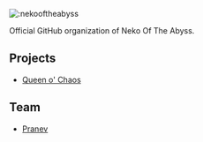 ![:nekooftheabyss](https://count.nekooftheabyss.moe/get/@nekooftheabyss-git)

Official GitHub organization of Neko Of The Abyss.

## Projects
- [Queen o' Chaos](https://github.com/queenochaos)

## Team
- [Pranev](https://github.com/retraigo)
